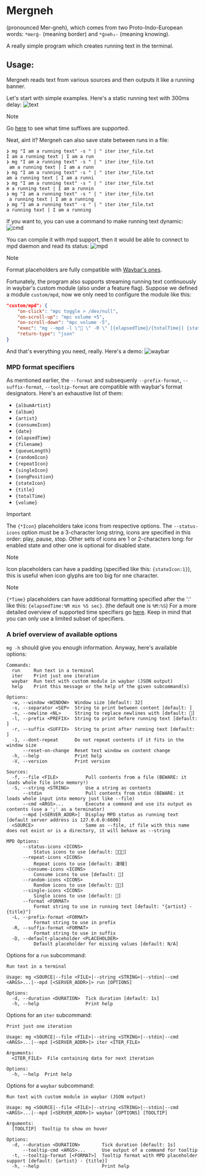 # Mergneh
(pronounced Mer-gneh), which comes from two Proto-Indo-European words: `*merǵ-` (meaning border) and `*ǵneh₃-` (meaning knowing).

A really simple program which creates running text in the terminal.

## Usage:
Mergneh reads text from various sources and then outputs it like a running banner.

Let's start with simple examples. Here's a static running text with 300ms delay:
![text](https://github.com/Iamnotagenius/mergneh/assets/58214104/76451c39-0391-40e4-9c4b-543f383f735f)
> [!NOTE]
> Go [here](https://docs.rs/humantime/latest/humantime/fn.parse_duration.html) to see what time suffixes are supported.

Neat, aint it? Mergneh can also save state between runs in a file:
```ansi
❯ mg "I am a running text" -s " | " iter iter_file.txt
I am a running text | I am a run
❯ mg "I am a running text" -s " | " iter iter_file.txt
 am a running text | I am a runn
❯ mg "I am a running text" -s " | " iter iter_file.txt
am a running text | I am a runni
❯ mg "I am a running text" -s " | " iter iter_file.txt
m a running text | I am a runnin
❯ mg "I am a running text" -s " | " iter iter_file.txt
 a running text | I am a running
❯ mg "I am a running text" -s " | " iter iter_file.txt
a running text | I am a running
```

If you want to, you can use a command to make running text dynamic:
![cmd](https://github.com/Iamnotagenius/mergneh/assets/58214104/38defa19-3532-4ea3-8e81-49bcb35b91d6)

You can compile it with mpd support, then it would be able to connect to mpd daemon and read its status:
![mpd](https://github.com/Iamnotagenius/mergneh/assets/58214104/05cc8e92-8fdb-43da-85c2-5a356b50f11b)
> [!NOTE]
> Format placeholders are fully compatible with [Waybar's ones](https://github.com/Alexays/Waybar/wiki/Module:-MPD#format-replacements).

Fortunately, the program also supports streaming running text continuously in waybar's custom module (also under a feature flag).
Suppose we defined a module `custom/mpd`, now we only need to configure the module like this:
```json
"custom/mpd": {
    "on-click": "mpc toggle > /dev/null",
    "on-scroll-up": "mpc volume +5",
    "on-scroll-down": "mpc volume -5",
    "exec": "mg --mpd -l \" \" -R \" [{elapsedTime}/{totalTime}] {stateIcon}\" -w 30 --separator \"  \" --dont-repeat waybar -d 100ms -t",
    "return-type": "json"
}
```
And that's everything you need, really. Here's a demo:
![waybar](https://github.com/Iamnotagenius/mergneh/assets/58214104/c579972d-20a6-427b-9201-ffee547ec421)

### MPD format specifiers
As mentioned earlier, the `--format` and subsequenly `--prefix-format`, `--suffix-format`, `--tooltip-format` are compatible with waybar's format designators.
Here's an exhaustive list of them:
- `{albumArtist}`
- `{album}`
- `{artist}`
- `{consumeIcon}`
- `{date}`
- `{elapsedTime}`
- `{filename}`
- `{queueLength}`
- `{randomIcon}`
- `{repeatIcon}`
- `{singleIcon}`
- `{songPosition}`
- `{stateIcon}`
- `{title}`
- `{totalTime}`
- `{volume}`

> [!IMPORTANT]
> The `{*Icon}` placeholders take icons from respective options.
> The `--status-icons` option must be a 3-character long string, icons are specified in this order: play, pause, stop.
> Other sets of icons are 1 or 2-characters long: for enabled state and other one is optional for disabled state.

> [!NOTE]
> Icon placeholders can have a padding (specified like this: `{stateIcon:1}`), this is useful when icon glyphs are too big for one character.

> [!NOTE]
> `{*Time}` placeholders can have additional formatting specified after the ':' like this: `{elapsedTime:%M min %S sec}`. (the default one is `%M:%S`)
> For a more detailed overview of supported time specifiers go [here](https://docs.rs/chrono/latest/chrono/format/strftime/index.html).
> Keep in mind that you can only use a limited subset of specifiers.

### A brief overview of available options
`mg -h` should give you enough information. Anyway, here's available options:
```
Commands:
  run     Run text in a terminal
  iter    Print just one iteration
  waybar  Run text with custom module in waybar (JSON output)
  help    Print this message or the help of the given subcommand(s)

Options:
  -w, --window <WINDOW>  Window size [default: 32]
  -s, --separator <SEP>  String to print between content [default: ]
  -n, --newline <NL>     String to replace newlines with [default: ]
  -l, --prefix <PREFIX>  String to print before running text [default: ]
  -r, --suffix <SUFFIX>  String to print after running text [default: ]
  -1, --dont-repeat      Do not repeat contents if it fits in the window size
      --reset-on-change  Reset text window on content change
  -h, --help             Print help
  -V, --version          Print version

Sources:
  -f, --file <FILE>          Pull contents from a file (BEWARE: it loads whole file into memory!)
  -S, --string <STRING>      Use a string as contents
      --stdin                Pull contents from stdin (BEWARE: it loads whole input into memory just like --file)
      --cmd <ARGS>...        Execute a command and use its output as contents (use a ';' as a terminator)
      --mpd [<SERVER_ADDR>]  Display MPD status as running text [default server address is 127.0.0.0:6600]
  <SOURCE>                   Same as --file, if file with this name does not exist or is a directory, it will behave as --string

MPD Options:
      --status-icons <ICONS>
          Status icons to use [default: ]
      --repeat-icons <ICONS>
          Repeat icons to use [default: 凌稜]
      --consume-icons <ICONS>
          Consume icons to use [default: ]
      --random-icons <ICONS>
          Random icons to use [default: ]
      --single-icons <ICONS>
          Single icons to use [default: ]
      --format <FORMAT>
          Format string to use in running text [default: "{artist} - {title}"]
  -L, --prefix-format <FORMAT>
          Format string to use in prefix
  -R, --suffix-format <FORMAT>
          Format string to use in suffix
  -D, --default-placeholder <PLACEHOLDER>
          Default placeholder for missing values [default: N/A]

```
Options for a `run` subcommand:
```
Run text in a terminal

Usage: mg <SOURCE|--file <FILE>|--string <STRING>|--stdin|--cmd <ARGS>...|--mpd [<SERVER_ADDR>]> run [OPTIONS]

Options:
  -d, --duration <DURATION>  Tick duration [default: 1s]
  -h, --help                 Print help
```
Options for an `iter` subcommand:
```
Print just one iteration

Usage: mg <SOURCE|--file <FILE>|--string <STRING>|--stdin|--cmd <ARGS>...|--mpd [<SERVER_ADDR>]> iter <ITER_FILE>

Arguments:
  <ITER_FILE>  File containing data for next iteration

Options:
  -h, --help  Print help
```
Options for a `waybar` subcommand:
```
Run text with custom module in waybar (JSON output)

Usage: mg <SOURCE|--file <FILE>|--string <STRING>|--stdin|--cmd <ARGS>...|--mpd [<SERVER_ADDR>]> waybar [OPTIONS] [TOOLTIP]

Arguments:
  [TOOLTIP]  Tooltip to show on hover

Options:
  -d, --duration <DURATION>        Tick duration [default: 1s]
      --tooltip-cmd <ARGS>...      Use output of a command for tooltip
  -t, --tooltip-format [<FORMAT>]  Tooltip format with MPD placeholder support [default: {artist} - {title}]
  -h, --help                       Print help
```
